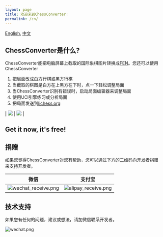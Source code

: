 ```yaml
---
layout: page
title: 欢迎来到ChessConverter!
permalink: /cn/
---
```


[English](/chessconverter/), [中文](/chessconverter/cn/)

## ChessConverter是什么?
ChessConverter能把电脑屏幕上截取的国际象棋图片转换成[FEN](https://www.chess.com/terms/fen-chess)。您还可以使用ChessConverter
1. 把局面改成白方行棋或黑方行棋
2. 当截取的棋图是白方在上黑方在下时，点一下轻松调整局面
3. 当ChessConverter识别有错误时，启动局面编辑器来调整局面
4. 使用UCI引擎练习或分析局面
5. 把局面发送到[lichess.org](https://lichess.org)

| ![](/chessconverter/assets/chessconverter.png) | ![](/chessconverter/assets/analyze.png) |

## Get it now, it's free!

## 捐赠
如果您觉得ChessConverter对您有帮助，您可以通过下方的二维码向开发者捐赠来支持开发者。

| 微信 | 支付宝 |
| --- | --- |
| ![wechat_receive.png](/chessconverter/assets/wechat_receive.png) | ![alipay_receive.png](/chessconverter/assets/alipay_receive.png) |

## 技术支持
如果您有任何的问题，建议或想法，请加微信联系开发者。

![wechat.png](/chessconverter/assets/wechat.png)

